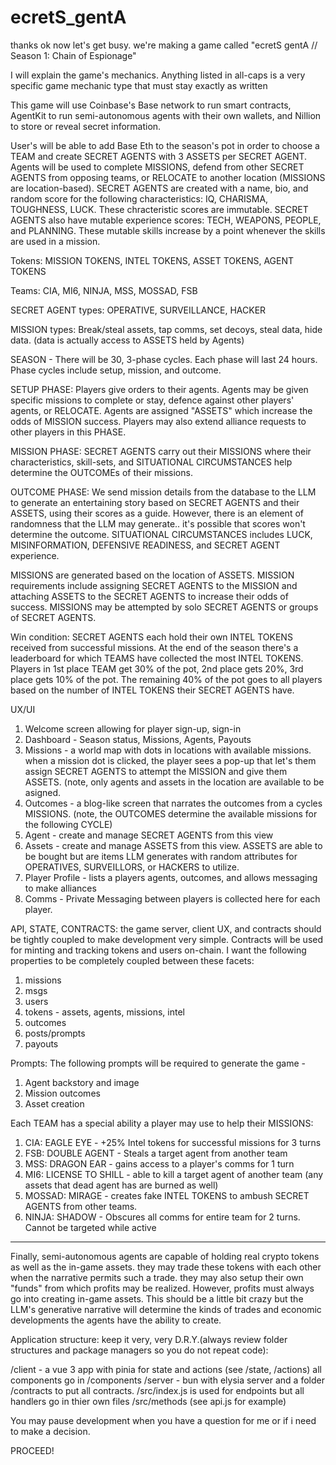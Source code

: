 # ecretS_gentA

thanks ok now let's get busy. we're making a game called "ecretS gentA // Season 1: Chain of Espionage"

I will explain the game's mechanics. Anything listed in all-caps is a very specific game mechanic type that must stay exactly as written

This game will use Coinbase's Base network to run smart contracts, AgentKit to run semi-autonomous agents with their own wallets, and Nillion to store or reveal secret information. 

User's will be able to add Base Eth to the season's pot in order to choose a TEAM and create SECRET AGENTS with 3 ASSETS per SECRET AGENT. Agents will be used to complete MISSIONS, defend from other SECRET AGENTS from opposing teams, or RELOCATE to another location (MISSIONS are location-based). SECRET AGENTS are created with a name, bio, and random score for the following characteristics: IQ, CHARISMA, TOUGHNESS, LUCK. These chracteristic scores are immutable. SECRET AGENTS also have mutable experience scores: TECH, WEAPONS, PEOPLE, and PLANNING. These mutable skills increase by a point whenever the skills are used in a mission.

Tokens: MISSION TOKENS, INTEL TOKENS, ASSET TOKENS, AGENT TOKENS

Teams: CIA, MI6, NINJA, MSS, MOSSAD, FSB

SECRET AGENT types: OPERATIVE, SURVEILLANCE, HACKER

MISSION types: Break/steal assets, tap comms, set decoys, steal data, hide data. (data is actually access to ASSETS held by Agents)

SEASON - There will be 30, 3-phase cycles. Each phase will last 24 hours. Phase cycles include setup, mission, and outcome.

SETUP PHASE: Players give orders to their agents. Agents may be given specific missions to complete or stay, defence against other players' agents, or RELOCATE. Agents are assigned "ASSETS" which increase the odds of MISSION success. Players may also extend alliance requests to other players in this PHASE.

MISSION PHASE: SECRET AGENTS carry out their MISSIONS where their characteristics, skill-sets, and SITUATIONAL CIRCUMSTANCES help determine the OUTCOMEs of their missions. 

OUTCOME PHASE: We send mission details from the database to the LLM to generate an entertaining story based on SECRET AGENTS and their ASSETS, using their scores as a guide. However, there is an element of randomness that the LLM may generate.. it's possible that scores won't determine the outcome. SITUATIONAL CIRCUMSTANCES includes LUCK, MISINFORMATION, DEFENSIVE READINESS, and SECRET AGENT experience.

MISSIONS are generated based on the location of ASSETS. MISSION requirements include assigning SECRET AGENTS to the MISSION and attaching ASSETS to the SECRET AGENTS to increase their odds of success. MISSIONS may be attempted by solo SECRET AGENTS or groups of SECRET AGENTS.

Win condition: SECRET AGENTS each hold their own INTEL TOKENS received from successful missions. At the end of the season there's a leaderboard for which TEAMS have collected the most INTEL TOKENS. Players in 1st place TEAM get 30% of the pot, 2nd place gets 20%, 3rd place gets 10% of the pot. The remaining 40% of the pot goes to all players based on the number of INTEL TOKENS their SECRET AGENTS have. 

UX/UI

1. Welcome screen allowing for player sign-up, sign-in
2. Dashboard - Season status, Missions, Agents, Payouts
3. Missions - a world map with dots in locations with available missions. when a mission dot is clicked, the player sees a pop-up that let's them assign SECRET AGENTS to attempt the MISSION and give them ASSETS. (note, only agents and assets in the location are available to be asigned. 
4. Outcomes - a blog-like screen that narrates the outcomes from a cycles MISSIONS. (note, the OUTCOMES determine the available missions for the following CYCLE)
5. Agent - create and manage SECRET AGENTS from this view
6. Assets - create and manage ASSETS from this view. ASSETS are able to be bought but are items LLM generates with random attributes for OPERATIVES, SURVEILLORS, or HACKERS to utilize.
7. Player Profile - lists a players agents, outcomes, and allows messaging to make alliances
8. Comms - Private Messaging between players is collected here for each player.

API, STATE, CONTRACTS: the game server, client UX, and contracts should be tightly coupled to make development very simple. Contracts will be used for minting and tracking tokens and users on-chain. I want the following properties to be completely coupled between these facets:

1. missions
2. msgs
3. users
4. tokens - assets, agents, missions, intel
5. outcomes
6. posts/prompts
7. payouts

Prompts: The following prompts will be required to generate the game -

1. Agent backstory and image
2. Mission outcomes
3. Asset creation

Each TEAM has a special ability a player may use to help their MISSIONS:

1. CIA: EAGLE EYE - +25% Intel tokens for successful missions for 3 turns
2. FSB: DOUBLE AGENT - Steals a target agent from another team 
3. MSS: DRAGON EAR - gains access to a player's comms for 1 turn
4. MI6: LICENSE TO SHILL - able to kill a target agent of another team (any assets that dead agent has are burned as well)
5. MOSSAD: MIRAGE - creates fake INTEL TOKENS to ambush SECRET AGENTS from other teams.
6. NINJA: SHADOW - Obscures all comms for entire team for 2 turns. Cannot be targeted while active

___

Finally, semi-autonomous agents are capable of holding real crypto tokens as well as the in-game assets. they may trade these tokens with each other when the narrative permits such a trade. they may also setup their own "funds" from which profits may be realized. However, profits must always go into creating in-game assets. This should be a little bit crazy but the LLM's generative narrative will determine the kinds of trades and economic developments the agents have the ability to create.

Application structure: keep it very, very D.R.Y.(always review folder structures and package managers so you do not repeat code): 

/client - a vue 3 app with pinia for state and actions (see /state, /actions) all components go in /components
/server - bun with elysia server and a folder /contracts to put all contracts. /src/index.js is used for endpoints but all handlers go in thier own files /src/methods (see api.js for example)

You may pause development when you have a question for me or if i need to make a decision. 

PROCEED!